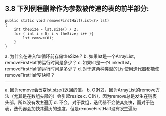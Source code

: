 ## 3.8 下列例程删除作为参数被传递的表的前半部分:
```
public static void removeFirstHalf(List<?> lst)
{
    int theSize = lst.size() / 2;
    for ( int i = 0; i < theSize; i++ ){
        lst.remove(0);
    }
}
```

a. 为什么在进入for循环前存储theSize？
b. 如果lst是一个ArrayList，removeFirstHalf的运行时间是多少？
c. 如果lst是一个LinkedList，removeFirstHalf的运行时间是多少？
d. 对于这两种类型的List使用迭代器都能使removeFirstHalf更快吗？

---

a. 因为remove会改变lst.size()返回的值。
b. O(N2)，因为ArrayList的remove方法（尤其是在数组头部的）会引起resize
c. O(N)，因为remove总是发生在链表头部，所以没有发生遍历
d. 不会，对于数组，迭代器不会使其变快，而对于链表，迭代器会加快其遍历的速度，但是removeFirstHalf没有发生遍历